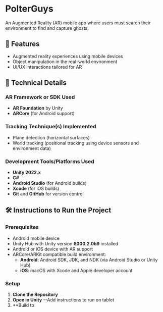 # PolterGuys

An Augmented Reality (AR) mobile app where users must search their environment to find and capture ghosts.

## 🚀 Features

- Augmented reality experiences using mobile devices
- Object manipulation in the real-world environment
- UI/UX interactions tailored for AR

## 🔧 Technical Details

### AR Framework or SDK Used
- **AR Foundation** by Unity
- **ARCore** (for Android support)

### Tracking Technique(s) Implemented
- Plane detection (horizontal surfaces)
- World tracking (positional tracking using device sensors and environment data)

### Development Tools/Platforms Used
- **Unity 2022.x**
- **C#**
- **Android Studio** (for Android builds)
- **Xcode** (for iOS builds)
- **Git** and **GitHub** for version control

## 🛠️ Instructions to Run the Project

### Prerequisites
- Android mobile device
- Unity Hub with Unity version **6000.2.0b9** installed
- Android or iOS device with AR support
- ARCore/ARKit compatible build environment:
  - **Android**: Android SDK, JDK, and NDK (via Android Studio or Unity Hub)
  - **iOS**: macOS with Xcode and Apple developer account

### Setup

1. **Clone the Repository**
2. **Open in Unity**
--Add instructions to run on tablet
4. **Build to 
